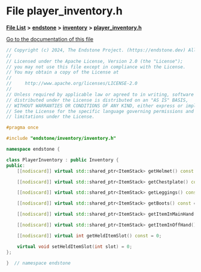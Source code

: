 

# File player\_inventory.h

[**File List**](files.md) **>** [**endstone**](dir_6cf277b678674f97c7a2b6b3b2447b33.md) **>** [**inventory**](dir_d1e84b530b14f41e8b6f5ec1b5dee76c.md) **>** [**player\_inventory.h**](player__inventory_8h.md)

[Go to the documentation of this file](player__inventory_8h.md)


```C++
// Copyright (c) 2024, The Endstone Project. (https://endstone.dev) All Rights Reserved.
//
// Licensed under the Apache License, Version 2.0 (the "License");
// you may not use this file except in compliance with the License.
// You may obtain a copy of the License at
//
//     http://www.apache.org/licenses/LICENSE-2.0
//
// Unless required by applicable law or agreed to in writing, software
// distributed under the License is distributed on an "AS IS" BASIS,
// WITHOUT WARRANTIES OR CONDITIONS OF ANY KIND, either express or implied.
// See the License for the specific language governing permissions and
// limitations under the License.

#pragma once

#include "endstone/inventory/inventory.h"

namespace endstone {

class PlayerInventory : public Inventory {
public:
    [[nodiscard]] virtual std::shared_ptr<ItemStack> getHelmet() const = 0;

    [[nodiscard]] virtual std::shared_ptr<ItemStack> getChestplate() const = 0;

    [[nodiscard]] virtual std::shared_ptr<ItemStack> getLeggings() const = 0;

    [[nodiscard]] virtual std::shared_ptr<ItemStack> getBoots() const = 0;

    [[nodiscard]] virtual std::shared_ptr<ItemStack> getItemInMainHand() const = 0;

    [[nodiscard]] virtual std::shared_ptr<ItemStack> getItemInOffHand() const = 0;

    [[nodiscard]] virtual int getHeldItemSlot() const = 0;

    virtual void setHeldItemSlot(int slot) = 0;
};

}  // namespace endstone
```


